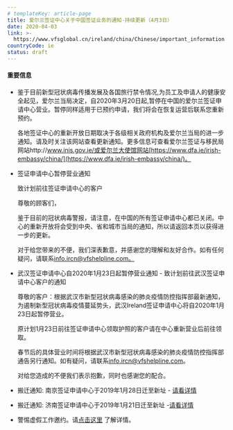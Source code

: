 ```yaml
---
# templateKey: article-page
title: 爱尔兰签证中心关于中国签证业务的通知-持续更新（4月3日）
date: 2020-04-03
link: >-
  https://www.vfsglobal.cn/ireland/china/Chinese/important_information.html
countryCode: ie
status: draft
---
```

<div class="content_div">

#### 重要信息

*   鉴于目前新型冠状病毒传播发展及各国旅行禁令情况,为员工及申请人的健康安全起见，爱尔兰当局决定，自2020年3月20日起,暂停在中国的爱尔兰签证申请中心营业。暂停同样适用于已预约申请，我们将会在恢复运营后联系您重新预约。

    各地签证中心的重新开放日期取决于各级相关政府机构及爱尔兰当局的进一步通知。请及时关注该网站查看更新通知。更多信息可查看爱尔兰签证与移民局网站http://www.inis.gov.ie/或爱尔兰大使馆网站[https://www.dfa.ie/irish-embassy/china/](https://www.dfa.ie/irish-embassy/china/)。

*   <span class="semibold">签证申请中心暂停营业通知</span>

    <span class="semibold">致计划前往签证申请中心的客户</span>

    尊敬的顾客们，

    鉴于目前的冠状病毒警报，请注意，在中国的所有签证申请中心都已关闭。中心的重新开放将会受到中央、省和城市当局的通知，所以请返回本页以获得进一步的更新。

    对于给您带来的不便，我们深表歉意，并感谢您的理解和友好合作。如有任何疑问，请联系[info.ircn@vfshelpline.com。](mailto:info.ircn@vfshelpline.com。)

*   <span class="semibold">武汉签证申请中心自2020年1月23日起暂停营业通知 - 致计划前往武汉签证申请中心客户的通知</span>

    尊敬的客户：根据武汉市新型冠状病毒感染的肺炎疫情防控指挥部最新通知，为遏制新型冠状病毒疫情蔓延势头，武汉Ireland签证申请中心将自2020年1月23日起暂停营业。

    原计划1月23日前往签证申请中心领取护照的客户请在中心重新营业后前往领取。

    春节后的具体营业时间将根据武汉市新型冠状病毒感染的肺炎疫情防控指挥部通告另行通知。如有疑问，请联系[info.ircn@vfshelpline.com](mailto:info.ircn@vfshelpline.com)。

    对给您造成的不便我们表示抱歉，同时也感谢您的配合。

*   <span class="semibold">搬迁通知</span>: 南京签证申请中心于2019年1月28日迁至新址 - [请看详情](http://www.vfsglobal.cn/ireland/china/chinese/visa_application_centre.html)
*   <span class="semibold">搬迁通知</span>: 济南签证申请中心于2019年1月21日迁至新址 -[请看详情](http://www.vfsglobal.cn/ireland/china/chinese/visa_application_centre.html)
*   警惕虚假工作邀约。请[点击这里](terms-and-conditions.html#a5) 了解详情。

</div>
